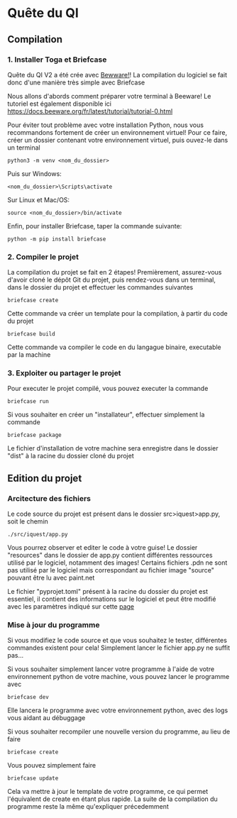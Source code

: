 # Quête du QI

## Compilation

### 1. Installer Toga et Briefcase

Quête du QI V2 a été crée avec [Bewware!](https://beeware.org/)!
La compilation du logiciel se fait donc d'une manière très simple avec Briefcase

Nous allons d'abords comment préparer votre terminal à Beeware!
Le tutoriel est également disponible ici <https://docs.beeware.org/fr/latest/tutorial/tutorial-0.html>

Pour éviter tout problème avec votre installation Python, nous vous recommandons fortement de créer un environnement virtuel! Pour ce faire, créer un dossier contenant votre environnement virtuel, puis ouvez-le dans un terminal
    
    python3 -m venv <nom_du_dossier>

Puis sur Windows:
    
    <nom_du_dossier>\Scripts\activate

Sur Linux et Mac/OS:
    
    source <nom_du_dossier>/bin/activate

Enfin, pour installer Briefcase, taper la commande suivante:
    
    python -m pip install briefcase

### 2. Compiler le projet

La compilation du projet se fait en 2 étapes! Premièrement, assurez-vous d'avoir cloné le dépôt Git du projet, puis rendez-vous dans un terminal, dans le dossier du projet et effectuer les commandes suivantes

    briefcase create
Cette commande va créer un template pour la compilation, à partir du code du projet

    briefcase build
Cette commande va compiler le code en du langague binaire, executable par la machine

### 3. Exploiter ou partager le projet

Pour executer le projet compilé, vous pouvez executer la commande
    
    briefcase run

Si vous souhaiter en créer un "installateur", effectuer simplement la commande
    
    briefcase package
Le fichier d'installation de votre machine sera enregistre dans le dossier "dist" à la racine du dossier cloné du projet

## Edition du projet

### Arcitecture des fichiers

Le code source du projet est présent dans le dossier src>iquest>app.py, soit le chemin
    
    ./src/iquest/app.py

Vous pourrez observer et editer le code à votre guise! Le dossier "resources" dans le dossier de app.py contient différentes ressources utilisé par le logiciel, notamment des images! Certains fichiers .pdn ne sont pas utilisé par le logiciel mais correspondant au fichier image "source" pouvant être lu avec paint.net

Le fichier "pyprojet.toml" présent à la racine du dossier du projet est essentiel, il contient des informations sur le logiciel et peut être modifié avec les paramètres indiqué sur cette [page](https://briefcase.readthedocs.io/en/latest/reference/configuration.html)

### Mise à jour du programme

Si vous modifiez le code source et que vous souhaitez le tester, différentes commandes existent pour cela! Simplement lancer le fichier app.py ne suffit pas...

Si vous souhaiter simplement lancer votre programme à l'aide de votre environnement python de votre machine, vous pouvez lancer le programme avec 
    
    briefcase dev
Elle lancera le programme avec votre environnement python, avec des logs vous aidant au débuggage

Si vous souhaiter recompiler une nouvelle version du programme, au lieu de faire
    
    briefcase create

Vous pouvez simplement faire
    
    briefcase update

Cela va mettre à jour le template de votre programme, ce qui permet l'équivalent de create en étant plus rapide. La suite de la compilation du programme reste la même qu'expliquer précedemment